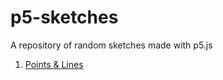 # p5-sketches
A repository of random sketches made with p5.js

1. [Points & Lines](http://ben-dale.github.io/p5-sketches/points_and_lines/)
